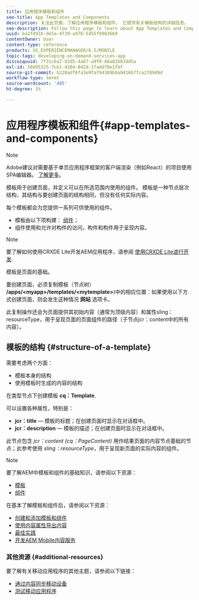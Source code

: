 ```yaml
---
title: 应用程序模板和组件
seo-title: App Templates and Components
description: 关注此页面，了解应用程序模板和组件。 它提供有关模板结构的详细信息。
seo-description: Follow this page to learn about App Templates and Components. It provides detailed information on the structure of templates.
uuid: ba2fd91b-de5a-4f39-a976-5455f9983669
contentOwner: User
content-type: reference
products: SG_EXPERIENCEMANAGER/6.5/MOBILE
topic-tags: developing-on-demand-services-app
discoiquuid: 7f31c6a7-92d5-4a87-a9f0-68a82b834d5a
exl-id: 58d95325-7cb1-4204-842d-17add70e1fbf
source-git-commit: b220adf6fa3e9faf94389b9a9416b7fca2f89d9d
workflow-type: tm+mt
source-wordcount: '405'
ht-degree: 1%

---
```


# 应用程序模板和组件{#app-templates-and-components}

>[!NOTE]
>
>Adobe建议对需要基于单页应用程序框架的客户端渲染（例如React）的项目使用SPA编辑器。 [了解更多](/help/sites-developing/spa-overview.md)。

模板用于创建页面，并定义可以在所选范围内使用的组件。 模板是一种节点层次结构，其结构与要创建页面的结构相同，但没有任何实际内容。

每个模板都会为您提供一系列可供使用的组件。

* 模板由以下项构建： [组件](/help/sites-developing/components.md)；
* 组件使用和允许对构件的访问，构件和构件用于呈现内容。

>[!NOTE]
>
>要了解如何使用CRXDE Lite开发AEM应用程序，请参阅 [使用CRXDE Lite进行开发](/help/sites-developing/developing-with-crxde-lite.md).

模板是页面的基础。

要创建页面，必须复制模板（节点树） **/apps/&lt;myapp>/templates/&lt;mytemplate>**)中的相应位置：如果使用以下方式创建页面，则会发生这种情况 **网站** 选项卡。

此复制操作还会为页面提供其初始内容（通常为顶级内容）和属性sling：resourceType，用于呈现页面的页面组件的路径（子节点jcr：content中的所有内容）。

## 模板的结构 {#structure-of-a-template}

需要考虑两个方面：

* 模板本身的结构
* 使用模板时生成的内容的结构

在类型节点下创建模板 **cq：Template**.

可以设置各种属性，特别是：

* **jcr：title**  — 模板的标题；在创建页面时显示在对话框中。
* **jcr：description**  — 模板的描述；在创建页面时显示在对话框中。

此节点包含 *jcr：content (cq：PageContent)* 用作结果页面的内容节点基础的节点；此参考使用 *sling：resourceType*，用于呈现新页面的实际内容的组件。

>[!NOTE]
>
>要了解AEM中模板和组件的基础知识，请参阅以下资源：
>
>* [模板](/help/sites-developing/templates.md)
>* [组件](/help/sites-developing/components.md)
>


在基本了解模板和组件后，请参阅以下资源：

* [创建和添加模板和组件](/help/mobile/mobile-ondemand-app-templates.md)
* [使用内容属性导出内容](/help/mobile/on-demand-content-properties-exporting.md)
* [最佳实践](/help/mobile/best-practices-aem-mobile.md)
* [开发AEM Mobile内容服务](/help/mobile/developing-content-services.md)

### 其他资源 {#additional-resources}

要了解有关移动应用程序的其他主题，请参阅以下链接：

* [通过内容同步移动设备](/help/mobile/mobile-ondemand-contentsync.md)
* [测试移动应用程序](/help/mobile/develop-mobile-apps-testing.md)
